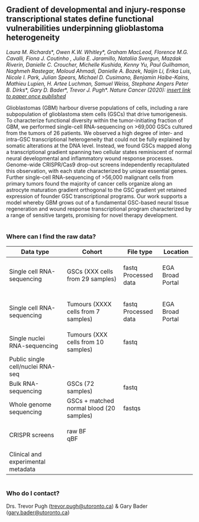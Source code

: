 ## Gradient of developmental and injury-response transcriptional states define functional vulnerabilities underpinning glioblastoma heterogeneity

*Laura M. Richards**, *Owen K.W. Whitley**, *Graham MacLeod, Florence M.G. Cavalli, Fiona J. Coutinho , Julia E. Jaramillo, Nataliia Svergun, Mazdak Riverin, Danielle C. Croucher, Michelle Kushida, Kenny Yu, Paul Guilhamon, Naghmeh Rastegar, Moloud Ahmadi, Danielle A. Bozek, Naijin Li, Erika Luis, Nicole I. Park, Julian Spears, Michael D. Cusimano, Benjamin Haibe-Kains, Mathieu Lupien, H. Artee Luchman, Samuel Weiss, Stephane Angers* *Peter B. Dirks**, *Gary D. Bader**, *Trevor J. Pugh**. *Nature Cancer (2020): [insert link to paper once published]()*


Glioblastomas (GBM) harbour diverse populations of cells, including a rare subpopulation of glioblastoma stem cells (GSCs) that drive tumorigenesis. To characterize functional diversity within the tumor-initiating fraction of GBM, we performed single-cell RNA-sequencing on >69,000 GSCs cultured from the tumors of 26 patients. We observed a high degree of inter- and intra-GSC transcriptional heterogeneity that could not be fully explained by somatic alterations at the DNA level. Instead, we found GSCs mapped along a transcriptional gradient spanning two cellular states reminiscent of normal neural developmental and inflammatory wound response processes. Genome-wide CRISPR/Cas9 drop-out screens independently recapitulated this observation, with each state characterized by unique essential genes. Further single-cell RNA-sequencing of >56,000 malignant cells from primary tumors found the majority of cancer cells organize along an astrocyte maturation gradient orthogonal to the GSC gradient yet retained expression of founder GSC transcriptional programs. Our work supports a model whereby GBM grows out of a fundamental GSC-based neural tissue regeneration and wound response transcriptional program characterized by a range of sensitive targets, promising for novel therapy development. 

#
### Where can I find the raw data?

| Data type | Cohort | File type | Location | 
| ----- | ----- |----- |----- |
| Single cell RNA-sequencing | GSCs (XXX cells from 29 samples) | <p>fastq<br>Processed data</p> | <p>EGA<br>Broad Portal</p> | 
| Single cell RNA-sequencing | Tumours (XXXX cells from 7 samples) | <p>fastq<br>Processed data</p> | <p>EGA<br>Broad Portal</p> |
| Single nuclei RNA-sequencing | Tumours (XXX cells from 10 samples) | fastq | 
| Public single cell/nuclei RNA-seq ||
| Bulk RNA-sequencing | GSCs (72 samples) | fastq | | 
| Whole genome sequencing | GSCs + matched normal blood (20 samples) | fastqs | 
| CRISPR screens | <p>raw BF<br>qBF</p>| 
| Clinical and experimental metadata | 
  
#
### Who do I contact?
Drs. Trevor Pugh (trevor.pugh@utoronto.ca) & Gary Bader (gary.bader@utoronto.ca)
   



